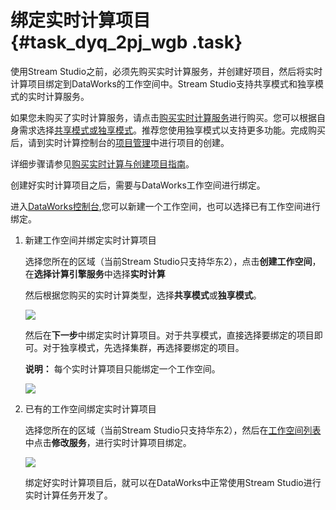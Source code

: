 # 绑定实时计算项目 {#task_dyq_2pj_wgb .task}

使用Stream Studio之前，必须先购买实时计算服务，并创建好项目，然后将实时计算项目绑定到DataWorks的工作空间中。Stream Studio支持共享模式和独享模式的实时计算服务。

如果您未购买了实时计算服务，请点击[购买实时计算服务](https://data.aliyun.com/product/sc?spm=a2c4g.11186623.1280361.88.3fb433b4151Cof)进行购买。您可以根据自身需求选择[共享模式或独享模式](../../../../../cn.zh-CN/产品简介/产品模式/独享模式与共享模式的区别.md#)。推荐您使用独享模式以支持更多功能。完成购买后，请到实时计算控制台的[项目管理](https://stream.console.aliyun.com/zh/light/#/profile/project)中进行项目的创建。

详细步骤请参见[购买实时计算与创建项目指南](../../../../../cn.zh-CN/准备工作/如何购买.md#)。

创建好实时计算项目之后，需要与DataWorks工作空间进行绑定。

进入[DataWorks控制台](https://workbench.data.aliyun.com/consolenew#/projectlist),您可以新建一个工作空间，也可以选择已有工作空间进行绑定。

1.  新建工作空间并绑定实时计算项目 

    选择您所在的区域（当前Stream Studio只支持华东2），点击**创建工作空间**，在**选择计算引擎服务**中选择**实时计算**

    然后根据您购买的实时计算类型，选择**共享模式**或**独享模式**。

    ![](http://static-aliyun-doc.oss-cn-hangzhou.aliyuncs.com/assets/img/129960/155427094039661_zh-CN.png)

    然后在**下一步**中绑定实时计算项目。对于共享模式，直接选择要绑定的项目即可。对于独享模式，先选择集群，再选择要绑定的项目。

    **说明：** 每个实时计算项目只能绑定一个工作空间。

    ![](http://static-aliyun-doc.oss-cn-hangzhou.aliyuncs.com/assets/img/129960/155427094039662_en-US.png)

2.  已有的工作空间绑定实时计算项目 

    选择您所在的区域（当前Stream Studio只支持华东2），然后在[工作空间列表](cn.zh-CN/使用指南/管理控制台/工作空间列表.md#)中点击**修改服务**，进行实时计算项目绑定。

    ![](http://static-aliyun-doc.oss-cn-hangzhou.aliyuncs.com/assets/img/129960/155427094039663_zh-CN.png)

    绑定好实时计算项目后，就可以在DataWorks中正常使用Stream Studio进行实时计算任务开发了。


